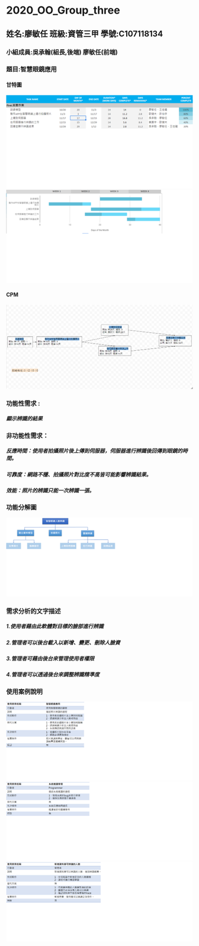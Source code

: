 # 2020_OO_Group_three

## 姓名:廖敏任 班級:資管三甲 學號:C107118134
### 小組成員:吳承翰(組長,後端) 廖敏任(前端)
### 題目:智慧眼鏡應用

#### 甘特圖

![甘特圖](甘特圖.png)
![](甘特圖1.png)

#### CPM
![CPM](CPM.png)

### 功能性需求 :
##### 顯示辨識的結果


### 非功能性需求： 
##### 反應時間：使用者拍攝照片後上傳到伺服器，伺服器進行辨識後回傳到眼鏡的時間。
##### 可靠度：網路不穩、拍攝照片對比度不高皆可能影響辨識結果。
##### 效能：照片的辨識只能一次辨識一張。

### 功能分解圖
![FDD](FDD.png)

### 需求分析的文字描述
##### 1.使用者藉由此軟體對目標的臉部進行辨識
##### 2.管理者可以後台載入以新增、變更、刪除人臉資
##### 3.管理者可藉由後台來管理使用者權限
##### 4.管理者可以透過後台來調整辨識精準度

### 使用案例說明
![](使用案例說明1.png)
![](使用案例說明2.png)
![](使用案例說明4.png)
